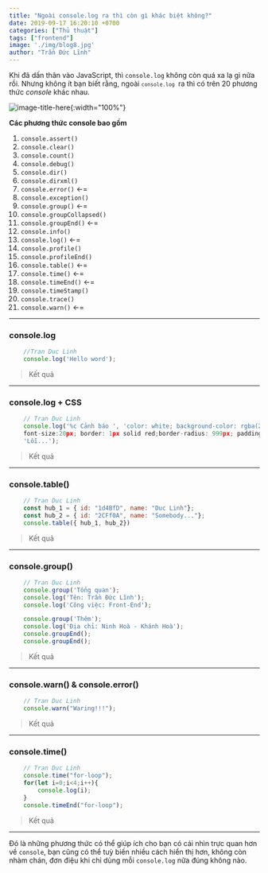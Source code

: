 ```yaml
---
title: "Ngoài console.log ra thì còn gì khác biệt không?"
date: 2019-09-17 16:20:10 +0700
categories: ["Thủ thuật"]
tags: ["frontend"]
image: './img/blog8.jpg'
author: "Trần Đức Lĩnh"
---
```


Khi đã dấn thân vào JavaScript, thì `console.log` không còn quá xa lạ gì nữa rồi. Nhưng không ít bạn biết rằng, ngoài <code>`console.log` </code>ra thì có trên 20 phương thức *console* khác nhau.

![image-title-here](/assets/img/img-post/console/console.jpg){:width="100%"}

**Các phương thức console bao gồm**
1. `console.assert()` 
1. `console.clear()`
1. `console.count()`
1. `console.debug()`
1. `console.dir()`
1. `console.dirxml()`
1. `console.error()` <-=
1. `console.exception()`
1. `console.group()`  <-=
1. `console.groupCollapsed()`
1. `console.groupEnd()` <-=
1. `console.info()`
1. `console.log()` <-=
1. `console.profile()`
1. `console.profileEnd()`
1. `console.table()` <-=
1. `console.time()` <-=
1. `console.timeEnd()` <-=
1. `console.timeStamp()`
1. `console.trace()`
1. `console.warn()` <-=

***

### console.log

```js
    //Tran Duc Linh
    console.log('Hello word');
```

> Kết quả

<!-- ![image-title-here](/assets/img/img-post/console/result.js.console.log.png){:width="50%"} -->

***

### console.log + CSS

```js
    // Tran Duc Linh
    console.log('%c Cảnh báo ', 'color: white; background-color: rgba(255,20,14,1);
    font-size:20px; border: 1px solid red;border-radius: 999px; padding: 2px 10px',
    'Lỗi...');
```

> Kết quả

<!-- ![image-title-here](/assets/img/img-post/console/result.js.console.log_css.png){:width="50%"} -->

***

### console.table()

```js
    // Tran Duc Linh
    const hub_1 = { id: "1d4BfD", name: "Duc Linh"};
    const hub_2 = { id: "2CFf0A", name: "Somebody..."};
    console.table({ hub_1, hub_2})
```

> Kết quả

<!-- ![image-title-here](/assets/img/img-post/console/result.js.console.table.png){:width="50%"} -->

***

### console.group()

```js
    // Tran Duc Linh
    console.group('Tổng quan');
    console.log('Tên: Trần Đức Lĩnh');
    console.log('Công việc: Front-End');

    console.group('Thêm');
    console.log('Địa chỉ: Ninh Hoà - Khánh Hoà');
    console.groupEnd();
    console.groupEnd();
```

> Kết quả

<!-- ![image-title-here](/assets/img/img-post/console/result.js.console.group.png){:width="50%"} -->

***

### console.warn() & console.error()

```js
    // Tran Duc Linh
    console.warn("Waring!!!");
```

> Kết quả

<!-- ![image-title-here](/assets/img/img-post/console/result.js.console.warn_err.png){:width="50%"} -->

***
### console.time()

```js
    // Tran Duc Linh
    console.time("for-loop");
    for(let i=0;i<4;i++){
        console.log(i);
    }
    console.timeEnd("for-loop");
```

> Kết quả

<!-- ![image-title-here](/assets/img/img-post/console/result.js.console.time.png){:width="50%"} -->

***

Đó là những phương thức có thể giúp ích cho bạn có cái nhìn trực quan hơn về `console`, bạn cũng có thể tuỳ biến nhiều cách hiển thị hơn, không còn nhàm chán, đơn điệu khi chỉ dùng mỗi `console.log` nữa đúng không nào.